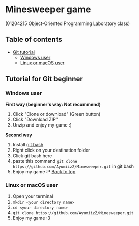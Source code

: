 # Minesweeper game
(01204215 Object-Oriented Programming Laboratory class)

## Table of contents
* [Git tutorial](#tutorial-for-Git-beginer)
    * [Windows user](#windows-user)
    * [Linux or macOS user](#linux-or-macos-user)

## Tutorial for Git beginner

### Windows user

__First way (beginner's way: Not recommend)__
1. Click "Clone or download" (Green button)
2. Click "Download ZIP"
3. Unzip and enjoy my game :)

__Second way__
1. Install [git bash](https://git-scm.com/downloads)
2. Right click on your destination folder
3. Click git bash here
4. paste this command `git clone https://github.com/AyumiizZ/Minesweeper.git` in git bash
5. Enjoy my game :P
[Back to top](#minesweeper-game)

### Linux or macOS user
1. Open your terminal
2. `mkdir <your directory name>`
3. `cd <your directory name>`
4. `git clone https://github.com/AyumiizZ/Minesweeper.git`
5. Enjoy my game :3